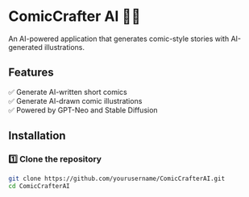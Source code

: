 # ComicCrafter AI 🎨📖
An AI-powered application that generates comic-style stories with AI-generated illustrations.

## Features
✅ Generate AI-written short comics  
✅ Generate AI-drawn comic illustrations  
✅ Powered by GPT-Neo and Stable Diffusion  

## Installation
### 1️⃣ Clone the repository
```bash
git clone https://github.com/yourusername/ComicCrafterAI.git
cd ComicCrafterAI
